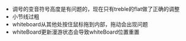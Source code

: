 + 调号的变音符号高度是有问题的，现在只有treble的flat做了正确的调整
+ 小节线过粗
+ whiteboard从其他处按住鼠标拖到内部，拖动会出现问题
+ whiteBoard更新漫游状态会导致whiteBoard位置重置